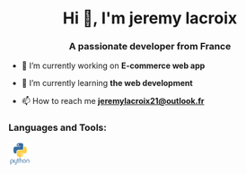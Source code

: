 <h1 align="center">Hi 👋, I'm jeremy lacroix</h1>
<h3 align="center">A passionate developer from France</h3>

- 🔭 I’m currently working on **E-commerce web app**

- 🌱 I’m currently learning **the web development**

- 📫 How to reach me **jeremylacroix21@outlook.fr**


<h3 align="left">Languages and Tools:</h3>
<p align="left"><img src="https://raw.githubusercontent.com/devicons/devicon/master/icons/python/python-original-wordmark.svg" alt="python" width="40" height="40"/> </p>
